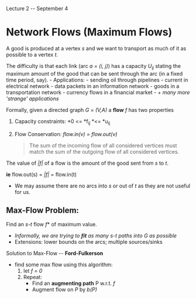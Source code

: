Lecture 2 -- September 4

Network Flows (Maximum Flows)
=============================

A good is produced at a vertex *s* and we want to transport as much of it as possible to a vertex *t*. 

The difficulty is that each link (arc *a = (i, j)*) has a capacity *U<sub>ij</sub>* stating the maximum amount of the good that can be sent through the arc (in a fixed time period, say).
    - Applications:
        - sending oil through pipelines
        - current in electrical network
        - data packets in an information network
        - goods in a transportation network
        - currency flows in a financial market
        - + *many more 'strange' applications*

Formally, given a directed graph *G = (V,A)* a **flow** *f* has two properties

1. Capacity constraints: 
    *0 <= *f<sub>ij</sub> *<= *u<sub>ij</sub>
2. Flow Conservation:
    *flow.in(v) = flow.out(v)*

    > The sum of the incoming flow of all considered vertices must match the sum of the outgoing flow of all considered vertices.

The value of *|f|* of a flow is the amount of the good sent from *s* to *t*.

**ie** flow.out(s) = *|f|* = flow.in(t)
- We may assume there are no arcs into *s* or out of *t* as they are not useful for us.

Max-Flow Problem: 
----------------
Find an *s-t* flow *f** of maximum value.

- *Informally, we are trying to **fit** as many *s-t* paths into *G* as possible*
- Extensions: lower bounds on the arcs; multiple sources/sinks

Solution to Max-Flow -- **Ford-Fulkerson**
- find some max flow using this algorithm:
    1. let *f = 0*
    2. Repeat:
        - Find an **augmenting path** P w.r.t. *f* 
        - Augment flow on *P* by *b(P)*
